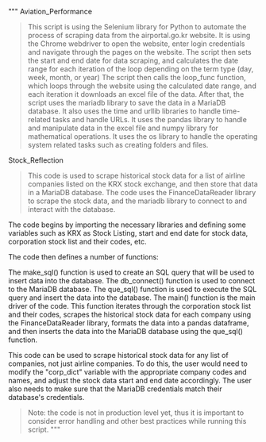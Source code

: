 """
Aviation_Performance 
> This script is using the Selenium library for Python to automate the process of scraping data from the airportal.go.kr website. It is using the Chrome webdriver to open the website, enter login credentials and navigate through the pages on the website. The script then sets the start and end date for data scraping, and calculates the date range for each iteration of the loop depending on the term type (day, week, month, or year)
The script then calls the loop_func function, which loops through the website using the calculated date range, and each iteration it downloads an excel file of the data. After that, the script uses the mariadb library to save the data in a MariaDB database.
It also uses the time and urllib libraries to handle time-related tasks and handle URLs.
It uses the pandas library to handle and manipulate data in the excel file and numpy library for mathematical operations.
It uses the os library to handle the operating system related tasks such as creating folders and files.

Stock_Reflection 
> This code is used to scrape historical stock data for a list of airline companies listed on the KRX stock exchange, and then store that data in a MariaDB database. The code uses the FinanceDataReader library to scrape the stock data, and the mariadb library to connect to and interact with the database.

The code begins by importing the necessary libraries and defining some variables such as KRX as Stock Listing, start and end date for stock data, corporation stock list and their codes, etc.

The code then defines a number of functions:

The make_sql() function is used to create an SQL query that will be used to insert data into the database.
The db_connect() function is used to connect to the MariaDB database.
The que_sql() function is used to execute the SQL query and insert the data into the database.
The main() function is the main driver of the code. This function iterates through the corporation stock list and their codes, scrapes the historical stock data for each company using the FinanceDataReader library, formats the data into a pandas dataframe, and then inserts the data into the MariaDB database using the que_sql() function.

This code can be used to scrape historical stock data for any list of companies, not just airline companies. To do this, the user would need to modify the "corp_dict" variable with the appropriate company codes and names, and adjust the stock data start and end date accordingly. The user also needs to make sure that the MariaDB credentials match their database's credentials.

> Note: the code is not in production level yet, thus it is important to consider error handling and other best practices while running this script.
"""
